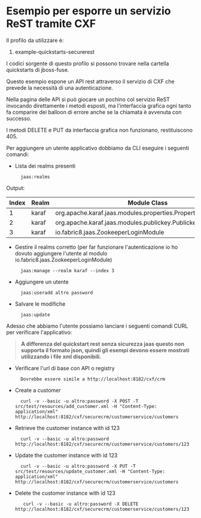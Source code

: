 Esempio per esporre un servizio ReST tramite CXF
===

Il profilo da utilizzare è:

1. example-quickstarts-securerest

I codici sorgente di questo profilo si possono trovare nella cartella quickstarts di jboss-fuse.

Questo esempio espone un API rest attraverso il servizio di CXF che prevede la necessità di una autenticazione.

Nella pagina delle API si può giocare un pochino col servizio ReST invocando direttamente i metodi esposti, ma l'interfaccia grafica
ogni tanto fa comparire dei balloon di errore anche se la chiamata è avvenuta con successo.

I metodi DELETE e PUT da interfaccia grafica non funzionano, restituiscono 405.

Per aggiungere un utente applicativo dobbiamo da CLI eseguire i seguenti comandi:

  * Lista dei realms presenti

          jaas:realms

  Output:

  | Index | Realm | Module Class |
  | --- | --- | ---------- |
  | 1 | karaf | org.apache.karaf.jaas.modules.properties.PropertiesLoginModule |
  | 2 | karaf | org.apache.karaf.jaas.modules.publickey.PublickeyLoginModule |
  | 3 | karaf | io.fabric8.jaas.ZookeeperLoginModule |

  * Gestire il realms corretto (per far funzionare l'autenticazione io ho dovuto aggiungere l'utente al modulo io.fabric8.jaas.ZookeeperLoginModule)

          jaas:manage --realm karaf --index 3

  * Aggiungere un utente

          jaas:useradd altro password

  * Salvare le modifiche

          jaas:update

Adesso che abbiamo l'utente possiamo lanciare i seguenti comandi CURL per verificare l'applicativo:

> **A differenza del quickstart rest senza sicurezza jaas questo non supporta il formato json, quindi gli esempi devono essere
> mostrati utilizzando i file xml disponibili.**

  * Verificare l'url di base con API o registry

          Dovrebbe essere simile a http://localhost:8182/cxf/crm

  * Create a customer

          curl -v --basic -u altro:password -X POST -T src/test/resources/add_customer.xml -H "Content-Type: application/xml" http://localhost:8182/cxf/securecrm/customerservice/customers

  * Retrieve the customer instance with id 123

          curl -v --basic -u altro:password http://localhost:8182/cxf/securecrm/customerservice/customers/123

  * Update the customer instance with id 123

          curl -v --basic -u altro:password -X PUT -T src/test/resources/update_customer.xml -H "Content-Type: application/xml" http://localhost:8182/cxf/securecrm/customerservice/customers

  * Delete the customer instance with id 123

           curl -v --basic -u altro:password -X DELETE http://localhost:8182/cxf/securecrm/customerservice/customers/123

